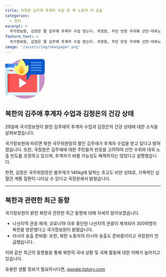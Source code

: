 ```yaml
---
title: 국정원 김주애 후계자 수업 중 북 노동자 러 송출
categories:
  - 정치
excerpt: >
  국가정보원, 김정은 딸 김주애 후계자 수업 받는다. 국정원, 주민 반응 우려해 선전·대외노출 조정 중. 김 위원장 140kg 비만 상태로 심혈관 계통 질환 우려. 코로나19이후 나선지역 관광 중단 후 재개, 북한 관련 러시아 송출 준비 중.
feature_text: >
  국가정보원, 김정은 딸 김주애 후계자 수업 받는다. 국정원, 주민 반응 우려해 선전·대외노출 조정 중. 김 위원장 140kg 비만 상태로 심혈관 계통 질환 우려. 코로나19이후 나선지역 관광 중단 후 재개, 북한 관련 러시아 송출 준비 중.
image: '/assets/img/newspaper.png'
---
```


<p><img src="/assets/img/news.png" alt="rentncar 속보" /></p>

<h2 data-ke-size="size26">북한의 김주애 후계자 수업과 김정은의 건강 상태</h2>

<p data-ke-size="size16">29일에 국가정보원이 밝힌 김주애의 후계자 수업과 김정은의 건강 상태에 대한 소식을 살펴보겠습니다.</p>

<p data-ke-size="size16">국가정보원에 따르면 북한 국무위원장의 딸인 김주애가 후계자 수업을 받고 있다고 밝혀졌습니다. 또한, 국정원은 김주애에 대한 주민들의 반응을 고려하여 선전 수위와 대외 노출 빈도를 조정하고 있으며, 후계자가 바뀔 가능성도 배제하지는 않았다고 설명했습니다.</p>

<p data-ke-size="size16">한편, 김정은 국무위원장은 몸무게가 140kg에 달하는 초고도 비만 상태로, 가족력인 심혈관 계통 질환이 나타날 수 있다고 국정원에서 밝혔습니다.</p>

<hr data-ke-size="normal">

<h2 data-ke-size="size26">북한과 관련한 최근 동향</h2>

<p data-ke-size="size16">국가정보원이 밝힌 북한과 관련한 최근 동향에 대해 자세히 알아보겠습니다.</p>

<ul>
  <li>나선지역 관광 재개: 코로나19 이후 중단된 나선지역 관광이 재개되어 300여명이 북한을 방문했다고 국가정보원이 밝혔습니다.</li>
  <li>러시아 송출 준비중: 또한, 북한 노동자의 러시아 송출도 준비중이라고 국정원이 언급했습니다.</li>
</ul>

<p data-ke-size="size16">이와 같은 최근의 동향들을 통해 북한의 국내 상황 및 국제 활동에 대한 이해가 높아지고 있습니다.</p>
유용한 생활 정보가 필요하시다면, <a href="https://qoogle.tistory.com" rel="dofollow">qoogle.tistory.com</a>


